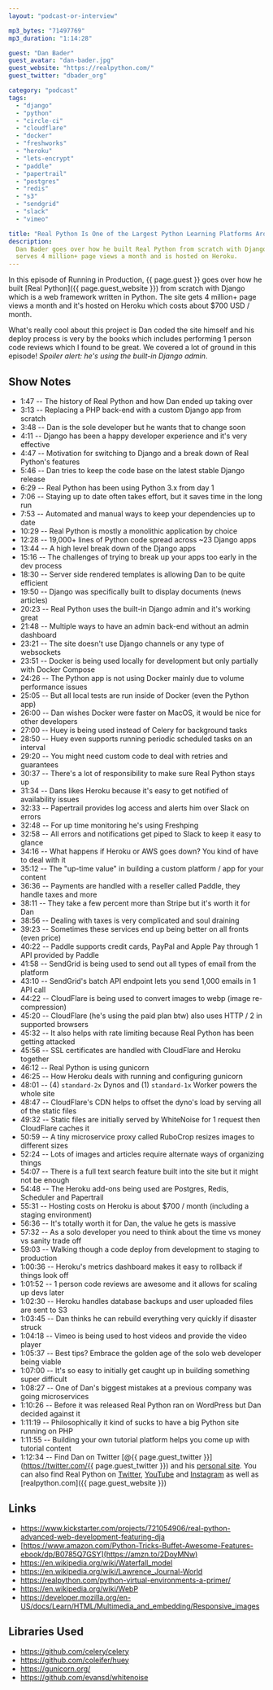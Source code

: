 ```yaml
---
layout: "podcast-or-interview"

mp3_bytes: "71497769"
mp3_duration: "1:14:28"

guest: "Dan Bader"
guest_avatar: "dan-bader.jpg"
guest_website: "https://realpython.com/"
guest_twitter: "dbader_org"

category: "podcast"
tags:
  - "django"
  - "python"
  - "circle-ci"
  - "cloudflare"
  - "docker"
  - "freshworks"
  - "heroku"
  - "lets-encrypt"
  - "paddle"
  - "papertrail"
  - "postgres"
  - "redis"
  - "s3"
  - "sendgrid"
  - "slack"
  - "vimeo"

title: "Real Python Is One of the Largest Python Learning Platforms Around"
description:
  Dan Bader goes over how he built Real Python from scratch with Django. It
  serves 4 million+ page views a month and is hosted on Heroku.
---
```


In this episode of Running in Production, {{ page.guest }} goes over how he
built [Real Python]({{ page.guest_website }}) from scratch with Django which is
a web framework written in Python. The site gets 4 million+ page views a month
and it's hosted on Heroku which costs about $700 USD / month.

What's really cool about this project is Dan coded the site himself and his
deploy process is very by the books which includes performing 1 person code
reviews which I found to be great. We covered a lot of ground in this episode!
*Spoiler alert: he's using the built-in Django admin*.

## Show Notes

- 1:47 -- The history of Real Python and how Dan ended up taking over
- 3:13 -- Replacing a PHP back-end with a custom Django app from scratch
- 3:48 -- Dan is the sole developer but he wants that to change soon
- 4:11 -- Django has been a happy developer experience and it's very effective
- 4:47 -- Motivation for switching to Django and a break down of Real Python's features
- 5:46 -- Dan tries to keep the code base on the latest stable Django release
- 6:29 -- Real Python has been using Python 3.x from day 1
- 7:06 -- Staying up to date often takes effort, but it saves time in the long run
- 7:53 -- Automated and manual ways to keep your dependencies up to date
- 10:29 -- Real Python is mostly a monolithic application by choice
- 12:28 -- 19,000+ lines of Python code spread across ~23 Django apps
- 13:44 -- A high level break down of the Django apps
- 15:16 -- The challenges of trying to break up your apps too early in the dev process
- 18:30 -- Server side rendered templates is allowing Dan to be quite efficient
- 19:50 -- Django was specifically built to display documents (news articles)
- 20:23 -- Real Python uses the built-in Django admin and it's working great
- 21:48 -- Multiple ways to have an admin back-end without an admin dashboard
- 23:21 -- The site doesn't use Django channels or any type of websockets
- 23:51 -- Docker is being used locally for development but only partially with Docker Compose
- 24:26 -- The Python app is not using Docker mainly due to volume performance issues
- 25:05 -- But all local tests are run inside of Docker (even the Python app)
- 26:00 -- Dan wishes Docker were faster on MacOS, it would be nice for other developers
- 27:00 -- Huey is being used instead of Celery for background tasks
- 28:50 -- Huey even supports running periodic scheduled tasks on an interval
- 29:20 -- You might need custom code to deal with retries and guarantees
- 30:37 -- There's a lot of responsibility to make sure Real Python stays up
- 31:34 -- Dans likes Heroku because it's easy to get notified of availability issues
- 32:33 -- Papertrail provides log access and alerts him over Slack on errors
- 32:48 -- For up time monitoring he's using Freshping
- 32:58 -- All errors and notifications get piped to Slack to keep it easy to glance
- 34:16 -- What happens if Heroku or AWS goes down? You kind of have to deal with it
- 35:12 -- The "up-time value" in building a custom platform / app for your content
- 36:36 -- Payments are handled with a reseller called Paddle, they handle taxes and more
- 38:11 -- They take a few percent more than Stripe but it's worth it for Dan
- 38:56 -- Dealing with taxes is very complicated and soul draining
- 39:23 -- Sometimes these services end up being better on all fronts (even price)
- 40:22 -- Paddle supports credit cards, PayPal and Apple Pay through 1 API provided by Paddle
- 41:58 -- SendGrid is being used to send out all types of email from the platform
- 43:10 -- SendGrid's batch API endpoint lets you send 1,000 emails in 1 API call
- 44:22 -- CloudFlare is being used to convert images to webp (image re-compression)
- 45:20 -- CloudFlare (he's using the paid plan btw) also uses HTTP / 2 in supported browsers
- 45:32 -- It also helps with rate limiting because Real Python has been getting attacked
- 45:56 -- SSL certificates are handled with CloudFlare and Heroku together
- 46:12 -- Real Python is using gunicorn
- 46:25 -- How Heroku deals with running and configuring gunicorn
- 48:01 -- (4) `standard-2x` Dynos and (1) `standard-1x` Worker powers the whole site
- 48:47 -- CloudFlare's CDN helps to offset the dyno's load by serving all of the static files
- 49:32 -- Static files are initially served by WhiteNoise for 1 request then CloudFlare caches it
- 50:59 -- A tiny microservice proxy called RuboCrop resizes images to different sizes
- 52:24 -- Lots of images and articles require alternate ways of organizing things
- 54:07 -- There is a full text search feature built into the site but it might not be enough
- 54:48 -- The Heroku add-ons being used are Postgres, Redis, Scheduler and Papertrail
- 55:31 -- Hosting costs on Heroku is about $700 / month (including a staging environment)
- 56:36 -- It's totally worth it for Dan, the value he gets is massive
- 57:32 -- As a solo developer you need to think about the time vs money vs sanity trade off
- 59:03 -- Walking though a code deploy from development to staging to production
- 1:00:36 -- Heroku's metrics dashboard makes it easy to rollback if things look off
- 1:01:52 -- 1 person code reviews are awesome and it allows for scaling up devs later
- 1:02:30 -- Heroku handles database backups and user uploaded files are sent to S3
- 1:03:45 -- Dan thinks he can rebuild everything very quickly if disaster struck
- 1:04:18 -- Vimeo is being used to host videos and provide the video player
- 1:05:37 -- Best tips? Embrace the golden age of the solo web developer being viable
- 1:07:00 -- It's so easy to initially get caught up in building something super difficult
- 1:08:27 -- One of Dan's biggest mistakes at a previous company was going microservices
- 1:10:26 -- Before it was released Real Python ran on WordPress but Dan decided against it
- 1:11:19 -- Philosophically it kind of sucks to have a big Python site running on PHP
- 1:11:55 -- Building your own tutorial platform helps you come up with tutorial content
- 1:12:34 -- Find Dan on Twitter [@{{ page.guest_twitter }}](https://twitter.com/{{ page.guest_twitter }}) and his [personal site](https://dbader.org/). You can also find Real Python on [Twitter](https://twitter.com/realpython), [YouTube](https://www.youtube.com/channel/UCI0vQvr9aFn27yR6Ej6n5UA) and [Instagram](https://www.instagram.com/realpython/) as well as [realpython.com]({{ page.guest_website }})

## Links

- <https://www.kickstarter.com/projects/721054906/real-python-advanced-web-development-featuring-dja>
- [https://www.amazon.com/Python-Tricks-Buffet-Awesome-Features-ebook/dp/B0785Q7GSY](https://amzn.to/2DoyMNw)
- <https://en.wikipedia.org/wiki/Waterfall_model>
- <https://en.wikipedia.org/wiki/Lawrence_Journal-World>
- <https://realpython.com/python-virtual-environments-a-primer/>
- <https://en.wikipedia.org/wiki/WebP>
- <https://developer.mozilla.org/en-US/docs/Learn/HTML/Multimedia_and_embedding/Responsive_images>

## Libraries Used

- <https://github.com/celery/celery>
- <https://github.com/coleifer/huey>
- <https://gunicorn.org/>
- <https://github.com/evansd/whitenoise>

